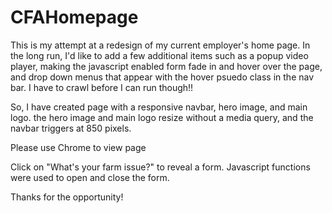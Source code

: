 # CFAHomepage

This is my attempt at a redesign of my current employer's home page.  In the long run, I'd like to add a few additional items such as a popup video player, making the javascript enabled form fade in and hover over the page, and drop down menus that appear with the hover psuedo class in the nav bar.  I have to crawl before I can run though!!

So, I have created page with a responsive navbar, hero image, and main logo.  the hero image and main logo resize without a media query, and the navbar triggers at 850 pixels.  

Please use Chrome to view page


Click on "What's your farm issue?" to reveal a form.
Javascript functions were used to open and close the form.


Thanks for the opportunity!  


